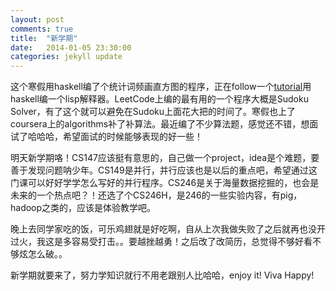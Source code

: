 ```yaml
---
layout: post
comments: true
title:  "新学期"
date:   2014-01-05 23:30:00
categories: jekyll update
---
```


这个寒假用haskell编了个统计词频画直方图的程序，正在follow一个[tutorial](http://en.wikibooks.org/wiki/Write_Yourself_a_Scheme_in_48_Hours)用haskell编一个lisp解释器。LeetCode上编的最有用的一个程序大概是Sudoku Solver，有了这个就可以避免在Sudoku上面花大把的时间了。寒假也上了coursera上的algorithms补了补算法。最近编了不少算法题，感觉还不错，想面试了哈哈哈，希望面试的时候能够表现的好一些！

明天新学期咯！CS147应该挺有意思的，自己做一个project，idea是个难题，要善于发现问题呐少年。CS149是并行，并行应该也是以后的重点吧，希望通过这门课可以好好学学怎么写好的并行程序。CS246是关于海量数据挖掘的，也会是未来的一个热点吧？！还选了个CS246H，是246的一些实验内容，有pig，hadoop之类的，应该是体验教学吧。

晚上去同学家吃的饭，可乐鸡翅就是好吃啊，自从上次我做失败了之后就再也没开过火，我这是多容易受打击。。要越挫越勇！之后改了改简历，总觉得不够好看不够炫怎么破。。

新学期就要来了，努力学知识就行不用老跟别人比哈哈，enjoy it! Viva Happy!
